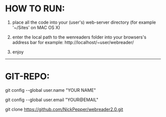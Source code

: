 
HOW TO RUN:
===========

1) place all the code into your (user's) web-server directory (for example '~/Sites' on MAC OS X)

2) enter the local path to the wenreaders folder into your browsers's address bar 
for example: http://localhost/~user/webreader/

3) enjoy

--------------------------------------------------------


GIT-REPO:
=========

git config --global user.name "YOUR NAME"

git config --global user.email "YOUR@EMAIL"

git clone https://github.com/NickPepper/webreader2.0.git

